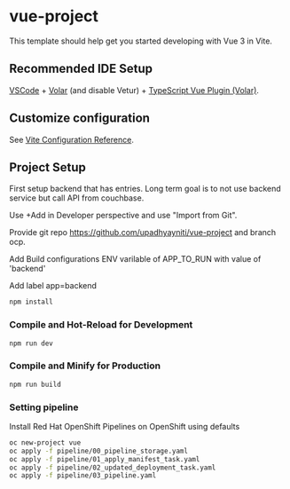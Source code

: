 # vue-project

This template should help get you started developing with Vue 3 in Vite.

## Recommended IDE Setup

[VSCode](https://code.visualstudio.com/) + [Volar](https://marketplace.visualstudio.com/items?itemName=Vue.volar) (and disable Vetur) + [TypeScript Vue Plugin (Volar)](https://marketplace.visualstudio.com/items?itemName=Vue.vscode-typescript-vue-plugin).

## Customize configuration

See [Vite Configuration Reference](https://vitejs.dev/config/).

## Project Setup

First setup backend that has entries. Long term goal is to not use backend service but call API from couchbase.

Use +Add in Developer perspective and use "Import from Git". 

Provide git repo https://github.com/upadhyayniti/vue-project and branch ocp.

Add Build configurations ENV varilable of APP_TO_RUN with value of 'backend'

Add label app=backend

```sh
npm install
```

### Compile and Hot-Reload for Development

```sh
npm run dev
```

### Compile and Minify for Production

```sh
npm run build
```

### Setting pipeline

Install Red Hat OpenShift Pipelines on OpenShift using defaults

```sh
oc new-project vue
oc apply -f pipeline/00_pipeline_storage.yaml
oc apply -f pipeline/01_apply_manifest_task.yaml 
oc apply -f pipeline/02_updated_deployment_task.yaml 
oc apply -f pipeline/03_pipeline.yaml
```



